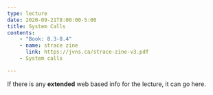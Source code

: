 ```yaml
---
type: lecture
date: 2020-09-21T8:00:00-5:00
title: System Calls
contents:
    - "Book: 8.3-8.4"
    - name: strace zine
      link: https://jvns.ca/strace-zine-v3.pdf
    - System calls

---
```


If there is any **extended** web based info for the lecture, it can go here.
